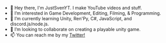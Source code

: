 - 👋 Hey there, I'm JustSvenYT. I make YouTube videos and stuff.
- 👀 I’m interested in Game Development, Editing, Filming, & Programming.
- 🌱 I’m currently learning Unity, Ren'Py, C#, JavaScript, and discord.js/node.js.
- 💞️ I’m looking to collaborate on creating a playable unity game.
- 📫 You can reach me by my <a href="https://www.twitter.com/JustSvenTV">Twitter!</a>

<!---
JustSvenYT/JustSvenYT is a ✨ special ✨ repository because its `README.md` (this file) appears on your GitHub profile.
You can click the Preview link to take a look at your changes.
--->
